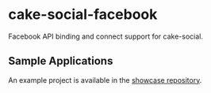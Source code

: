 cake-social-facebook
====================

Facebook API binding and connect support for cake-social.

Sample Applications
----------
An example project is available in the [showcase repository](https://github.com/misfrog/cake-social-showcase).
